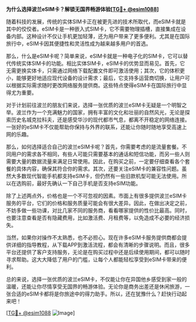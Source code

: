**为什么选择波兰eSIM卡？解锁无国界畅游体验[[TG💪+ @esim1088](https://t.me/s/esim1088)]**

随着科技的发展，传统的实体SIM卡正在被更先进的技术所取代，而eSIM卡就是其中的佼佼者。eSIM卡是一种嵌入式SIM卡，它不需要物理插槽，直接集成在设备内部。这种设计不仅让手机更加轻薄，还为用户带来了更多便利。尤其是在国际旅行中，eSIM卡因其便捷性和灵活性成为越来越多用户的首选。

那么，什么是eSIM卡呢？简单来说，eSIM卡就是一种电子化的SIM卡，它可以替代传统实体SIM卡的功能。相比实体SIM卡，eSIM卡的优势显而易见。首先，它无需更换实体卡，只需通过网络下载配置文件即可激活使用；其次，它的体积更小，能够更好地适应现代设备的设计需求；最后，它支持多运营商切换，让用户可以根据实际需求随时更改网络服务提供商。这些特点使得eSIM卡在国际旅行中显得尤为重要。

对于计划前往波兰的朋友们来说，选择一张优质的波兰eSIM卡无疑是一个明智之举。波兰作为一个充满魅力的国家，拥有丰富的文化和壮丽的自然风光，无论是探索历史名城克拉科夫，还是感受华沙的现代都市气息，都离不开稳定的网络连接。一张好的eSIM卡不仅能帮助你保持与外界的联系，还能让你随时随地享受高速上网的乐趣。

那么，如何选择适合自己的波兰eSIM卡呢？首先，你需要考虑的是流量套餐。不同用户的需求各不相同，有些人可能只需要基本的通话和短信功能，而另一些人则需要大量的数据流量来满足日常使用。因此，在购买之前，一定要仔细查看各个套餐的具体内容，确保其符合你的需求。其次，还要关注eSIM卡的兼容性问题。虽然大多数现代智能手机都支持eSIM卡，但仍然有一些旧款机型可能无法使用。所以在选购前，最好先确认一下自己手机是否支持eSIM功能。

除了上述两点外，价格也是一个不可忽视的因素。市面上有很多提供波兰eSIM卡服务的平台，它们的价格和服务质量可能会有很大差异。因此，在做出决定之前，不妨多做一些功课，对比几家不同的服务商，看看哪家提供的性价比最高。同时，也要注意查看是否有隐藏费用，比如激活费、月租费等，以免造成不必要的经济损失。

当然，如果你对操作不太熟悉，也不必担心。现在许多eSIM卡服务提供商都会提供详细的指导教程，从下载APP到激活流程，都会有清晰的步骤说明。而且，很多平台还提供了客户支持服务，无论是在购买过程中还是后续使用期间，都可以随时寻求帮助。这大大降低了用户的门槛，让每个人都能轻松享受到eSIM卡带来的便利。

总的来说，选择一张优质的波兰eSIM卡，不仅能让你在异国他乡感受到家一般的温暖，还能让你尽情享受无国界的畅游体验。无论你是商务出差还是休闲旅游，一张合适的eSIM卡都将是你旅途中的得力助手。所以，还在犹豫什么？赶快行动起来吧！

[[TG💪+ @esim1088](https://t.me/s/esim1088) ![Image](https://i.postimg.cc/4NQfJmqS/Snipaste-2025-05-13-00-14-12.png)]